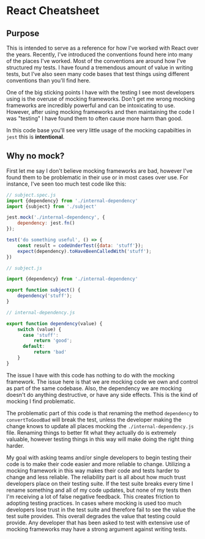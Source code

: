 

# React Cheatsheet

## Purpose

This is intended to serve as a reference for how I've worked with React over the years. Recently, I've introduced the conventions found here into
many of the places I've worked. Most of the conventions are around how I've structured my tests. I have found a tremendous amount of value
in writing tests, but I've also seen many code bases that test things using different conventions than you'll find here.

One of the big sticking points I have with the testing I see most developers using is the overuse of mocking frameworks. Don't get me wrong
mocking frameworks are incredibly powerful and can be intoxicating to use. However, after using mocking frameworks and then maintaining the 
code I was "testing" I have found them to often cause more harm than good. 

In this code base you'll see very little usage of the mocking capabilties in `jest` this is **intentional**.

## Why no mock?

First let me say I don't believe mocking frameworks are bad, however I've found them to be problematic in their use or in most cases over use. For 
instance, I've seen too much test code like this:

```javascript
// subject.spec.js
import {dependency} from './internal-dependency'
import {subject} from './subject'

jest.mock('./internal-dependency', {
    dependency: jest.fn()
});

test('do something useful', () => {
    const result = codeUnderTest({data: 'stuff'});
    expect(dependency).toHaveBeenCalledWith('stuff');
})

// subject.js

import {dependency} from './internal-dependency'

export function subject() {
    dependency('stuff');
}

// internal-dependency.js

export function dependency(value) {
    switch (value) {
      case 'stuff':
          return 'good';
      default:
          return 'bad'
    }
}
```

The issue I have with this code has nothing to do with the mocking framework. The issue here is that we are mocking code we own and control as part 
of the same codebase. Also, the dependency we are mocking doesn't do anything destructive, or have any side effects. This is the kind of mocking I
find problematic. 

The problematic part of this code is that renaming the method `dependency` to `convertToGoodBad` will break the test, unless the developer making the 
change knows to update all places mocking the `./internal-dependency.js` file. Renaming things to better fit what they actually do is extremely 
valuable, however testing things in this way will make doing the right thing harder. 

My goal with asking teams and/or single developers to begin testing their code is to make their code easier and more reliable to change. Utilizing 
a mocking framework in this way makes their code and tests harder to change and less reliable. The reliability part is all about how much trust 
developers place on their testing suite. If the test suite breaks every time I rename something and all of my code updates, but none of my tests
then I'm receiving a lot of false negative feedback. This creates friction to adopting testing practices. In cases where mocking is used too much
developers lose trust in the test suite and therefore fail to see the value the test suite provides. This overall degrades the value that testing
could provide. Any developer that has been asked to test with extensive use of mocking frameworks may have a strong argument against writing
tests. 

